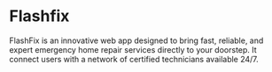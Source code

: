 # Flashfix
 FlashFix is an innovative web app designed to bring fast, reliable, and expert emergency home repair services directly to your doorstep. It connect users with a network of certified technicians available 24/7.
